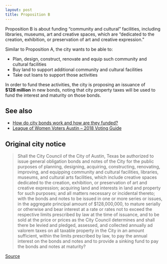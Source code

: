 ```yaml
---
layout: post
title: Proposition B
---
```


Proposition B is about funding “community and cultural” facilities, including libraries, museums, art and creative
spaces, which are “dedicated to the creation, exhibition, or preservation of art and creative expression.”

Similar to Proposition A, the city wants to be able to:

* Plan, design, construct, renovate and equip such community and cultural facilities
* Buy land to support additional community and cultural facilities
* Take out loans to support those activities

In order to fund these activities, the city is proposing an issuance of <nobr><strong>$128 million</strong></nobr> in
new bonds, noting that city property taxes will be used to fund the interest and maturity on those bonds.

<!--
## What do “community and cultural facilities” include in Austin?

TBD

## What do “art creative spaces” include?

TBD

## How much have we spent in the past in this category and on what types of projects?

TBD

## How many Austin city employees rely exclusively on this funding? Outside contractors?

TBD

## Evaluation

TBD
-->

## See also

* [How do city bonds work and how are they funded?](/learn/municipal-bonds/)
* [League of Women Voters Austin – 2018 Voting Guide](https://lwvaustin.org/voter-guide/)

## Original city notice

> Shall the City Council of the City of Austin, Texas be authorized to issue general obligation bonds and notes of
> the City for the public purposes of planning, designing, acquiring, constructing, renovating, improving, and
> equipping community and cultural facilities, libraries, museums, and cultural arts facilities, which include creative
> spaces dedicated to the creation, exhibition, or preservation of art and creative expression; acquiring land and
> interests in land and property for such purposes; and all matters necessary or incidental thereto; with the bonds
> and notes to be issued in one or more series or issues, in the aggregate principal amount of $128,000,000, to
> mature serially or otherwise and bear interest at a rate or rates not to exceed the respective limits prescribed by
> law at the time of issuance, and to be sold at the price or prices as the City Council determines and shall there be
> levied and pledged, assessed, and collected annually ad valorem taxes on all taxable property in the City in an
> amount sufficient, within the limits prescribed by law, to pay the annual interest on the bonds and notes and to
> provide a sinking fund to pay the bonds and notes at maturity?

<p class="source"><a href="https://www.austintexas.gov/edims/document.cfm?id=307013">Source</a></p>
